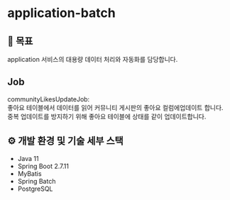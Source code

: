# application-batch

## 📒 목표
application 서비스의 대용량 데이터 처리와 자동화를 담당합니다.

## Job 

communityLikesUpdateJob:<br>
좋아요 테이블에서 데이터를 읽어 커뮤니티 게시판의 좋아요 컬럼에업데이트 합니다.<br>
중복 업데이트를 방지하기 위해 좋아요 테이블에 상태를 같이 업데이트합니다. <br>

## ⚙️ 개발 환경 및 기술 세부 스택
- Java 11
- Spring Boot 2.7.11
- MyBatis
- Spring Batch
- PostgreSQL
